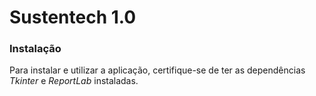 # Sustentech 1.0

### Instalação

Para instalar e utilizar a aplicação, certifique-se de ter as dependências *_Tkinter_* e *_ReportLab_* instaladas.